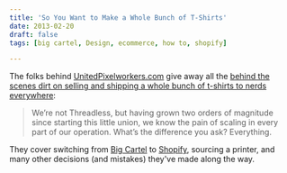 ```yaml
---
title: 'So You Want to Make a Whole Bunch of T-Shirts'
date: 2013-02-20
draft: false
tags: [big cartel, Design, ecommerce, how to, shopify]

---
```


The folks behind [UnitedPixelworkers.com](http://www.unitedpixelworkers.com) give away all the [behind the scenes dirt on selling and shipping a whole bunch of t-shirts to nerds everywhere](http://blog.unitedpixelworkers.com/2013/02/20/so-you-want-to-make-a-whole-bunch-of-t-shirts):

> We’re not Threadless, but having grown two orders of magnitude since starting this little union, we know the pain of scaling in every part of our operation. What’s the difference you ask? Everything.

They cover switching from [Big Cartel](http://bigcartel.com) to [Shopify](http://www.shopify.com), sourcing a printer, and many other decisions (and mistakes) they've made along the way.